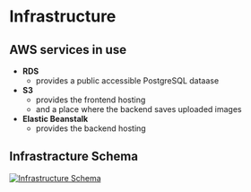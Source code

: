 # Infrastructure

## AWS services in use

- **RDS**
  - provides a public accessible PostgreSQL dataase
- **S3**
  - provides the frontend hosting
  - and a place where the backend saves uploaded images
- **Elastic Beanstalk**
  - provides the backend hosting


## Infrastracture Schema

[![Infrastructure Schema](https://i.postimg.cc/hPcvQ5tv/Untitled-Diagram-2.png)](https://postimg.cc/QVYhRS5Z)